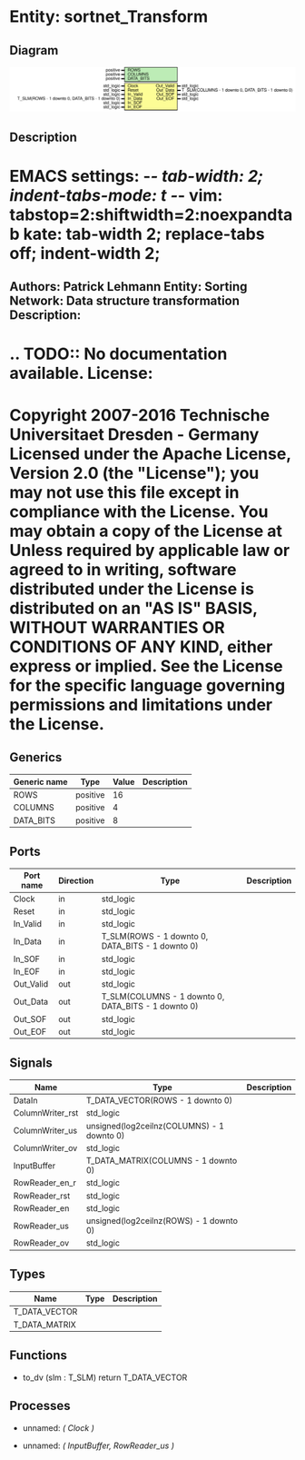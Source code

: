 # Entity: sortnet_Transform
## Diagram
![Diagram](sortnet_Transform.svg "Diagram")
## Description
EMACS settings: -*-  tab-width: 2; indent-tabs-mode: t -*-
vim: tabstop=2:shiftwidth=2:noexpandtab
kate: tab-width 2; replace-tabs off; indent-width 2;
=============================================================================
Authors:					Patrick Lehmann
Entity:					Sorting Network: Data structure transformation
Description:
-------------------------------------
.. TODO:: No documentation available.
License:
=============================================================================
Copyright 2007-2016 Technische Universitaet Dresden - Germany
Licensed under the Apache License, Version 2.0 (the "License");
you may not use this file except in compliance with the License.
You may obtain a copy of the License at
Unless required by applicable law or agreed to in writing, software
distributed under the License is distributed on an "AS IS" BASIS,
WITHOUT WARRANTIES OR CONDITIONS OF ANY KIND, either express or implied.
See the License for the specific language governing permissions and
limitations under the License.
=============================================================================
## Generics
| Generic name | Type     | Value | Description |
| ------------ | -------- | ----- | ----------- |
| ROWS         | positive | 16    |             |
| COLUMNS      | positive | 4     |             |
| DATA_BITS    | positive | 8     |             |
## Ports
| Port name | Direction | Type                                                | Description |
| --------- | --------- | --------------------------------------------------- | ----------- |
| Clock     | in        | std_logic                                           |             |
| Reset     | in        | std_logic                                           |             |
| In_Valid  | in        | std_logic                                           |             |
| In_Data   | in        | T_SLM(ROWS - 1 downto 0, DATA_BITS - 1 downto 0)    |             |
| In_SOF    | in        | std_logic                                           |             |
| In_EOF    | in        | std_logic                                           |             |
| Out_Valid | out       | std_logic                                           |             |
| Out_Data  | out       | T_SLM(COLUMNS - 1 downto 0, DATA_BITS - 1 downto 0) |             |
| Out_SOF   | out       | std_logic                                           |             |
| Out_EOF   | out       | std_logic                                           |             |
## Signals
| Name             | Type                                       | Description |
| ---------------- | ------------------------------------------ | ----------- |
| DataIn           | T_DATA_VECTOR(ROWS - 1 downto 0)           |             |
| ColumnWriter_rst | std_logic                                  |             |
| ColumnWriter_us  | unsigned(log2ceilnz(COLUMNS) - 1 downto 0) |             |
| ColumnWriter_ov  | std_logic                                  |             |
| InputBuffer      | T_DATA_MATRIX(COLUMNS - 1 downto 0)        |             |
| RowReader_en_r   | std_logic                                  |             |
| RowReader_rst    | std_logic                                  |             |
| RowReader_en     | std_logic                                  |             |
| RowReader_us     | unsigned(log2ceilnz(ROWS) - 1 downto 0)    |             |
| RowReader_ov     | std_logic                                  |             |
## Types
| Name          | Type | Description |
| ------------- | ---- | ----------- |
| T_DATA_VECTOR |      |             |
| T_DATA_MATRIX |      |             |
## Functions
- to_dv <font id="function_arguments">(slm : T_SLM)</font> <font id="function_return">return T_DATA_VECTOR</font>
## Processes
- unnamed: _( Clock )_

- unnamed: _( InputBuffer, RowReader_us )_

